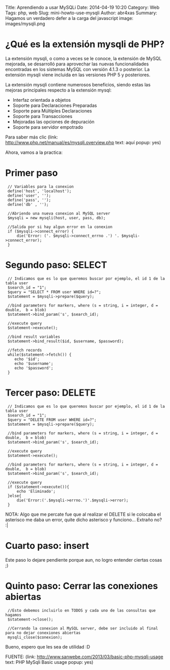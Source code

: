 Title: Aprendiendo a usar MySQLi
Date: 2014-04-19 10:20
Category: Web
Tags: php, web
Slug: mini-howto-use-mysqli
Author: abr4xas
Summary: Hagamos un verdadero defer a la carga del javascript
image: images/mysqli.png

# ¿Qué es la extensión mysqli de PHP?

La extensión mysqli, o como a veces se le conoce, la extensión de MySQL mejorada, se desarrolló para aprovechar las nuevas funcionalidades encontradas en los sistemas MySQL con versión 4.1.3 o posterior. La extensión mysqli viene incluida en las versiones PHP 5 y posteriores. 

 La extensión mysqli contiene numerosos beneficios, siendo estas las mejoras principales respecto a la extensión mysql:

 * Interfaz orientada a objetos
 * Soporte para Declaraciones Preparadas
 * Soporte para Múltiples Declaraciones
 * Soporte para Transacciones
 * Mejoradas las opciones de depuración
 * Soporte para servidor empotrado

Para saber más clic (link: http://www.php.net/manual/es/mysqli.overview.php text: aquí popup: yes)

Ahora, vamos a la practica:

# Primer paso

     // Variables para la conexion
     define('host', 'localhost');
     define('user', '');
     define('pass', '');
     define('db' , '');

     //Abriendo una nueva conexion al MySQL server
     $mysqli = new mysqli(host, user, pass, db);

     //Salida por si hay algun error en la conexion
     if ($mysqli->connect_error) {
         die('Error: ('. $mysqli->connect_errno .') '. $mysqli->connect_error);
     }     

# Segundo paso: SELECT
     // Indicamos que es lo que queremos buscar por ejemplo, el id 1 de la tabla user
     $search_id = "1";
     $query = "SELECT * FROM user WHERE id=?";
     $statement = $mysqli->prepare($query);

     //bind parameters for markers, where (s = string, i = integer, d = double,  b = blob)
     $statement->bind_param('s', $search_id);

     //execute query
     $statement->execute();

     //bind result variables
     $statement->bind_result($id, $username, $password);

     //fetch records
     while($statement->fetch()) {
        echo '$id';
        echo '$username';
        echo '$password';
     }
# Tercer paso: DELETE
     // Indicamos que es lo que queremos buscar por ejemplo, el id 1 de la tabla user
     $search_id = "1";
     $query = "DELETE FROM user WHERE id=?";
     $statement = $mysqli->prepare($query);

     //bind parameters for markers, where (s = string, i = integer, d = double,  b = blob)
     $statement->bind_param('s', $search_id);

     //execute query
     $statement->execute();

     //bind parameters for markers, where (s = string, i = integer, d = double,  b = blob)
     $statement->bind_param('s', $search_id);

     //execute query
     if ($statement->execute()){
         echo 'Eliminado';
     }else{
         die('Error:('.$mysqli->errno.')'.$mysqli->error);
     }
NOTA: Algo que me percate fue que al realizar el DELETE si le colocaba el asterisco me daba un error, quite dicho asterisco y funciono... Extraño no? :|

# Cuarto paso: insert

Este paso lo dejare pendiente porque aun, no logro entender ciertas cosas ;)

# Quinto paso: Cerrar las conexiones abiertas

     //Esto debemos incluirlo en TODOS y cada uno de las consultas que hagamos
     $statement->close();

     //Cerrando la conexion al MySQL server, debe ser incluido al final para no dejar conexiones abiertas
     mysqli_close($conexion);

Bueno, espero que les sea de utilidad :D

FUENTE: (link: http://www.sanwebe.com/2013/03/basic-php-mysqli-usage text: PHP MySqli Basic usage popup: yes)